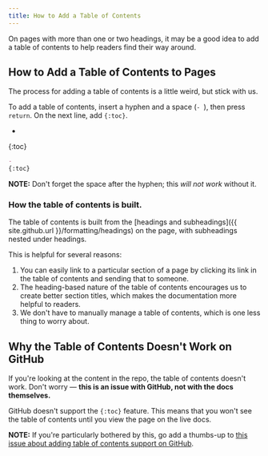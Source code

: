 ```yaml
---
title: How to Add a Table of Contents
---
```


On pages with more than one or two headings, it may be a good idea to add a table of contents to help readers find their way around.

## How to Add a Table of Contents to Pages

The process for adding a table of contents is a little weird, but stick with us.

To add a table of contents, insert a hyphen and a space (`- `), then press `return`. On the next line, add `{:toc}`.

- 
{:toc}

``` md
- 
{:toc}
```

**NOTE:** Don't forget the space after the hyphen; this _will not work_ without it.

### How the table of contents is built.

The table of contents is built from the [headings and subheadings]({{ site.github.url }}/formatting/headings) on the page, with subheadings nested under headings.

This is helpful for several reasons:

1. You can easily link to a particular section of a page by clicking its link in the table of contents and sending that to someone.
2. The heading-based nature of the table of contents encourages us to create better section titles, which makes the documentation more helpful to readers.
3. We don't have to manually manage a table of contents, which is one less thing to worry about.

## Why the Table of Contents Doesn't Work on GitHub

If you're looking at the content in the repo, the table of contents doesn't work. Don't worry — **this is an issue with GitHub, not with the docs themselves.**

GitHub doesn't support the `{:toc}` feature. This means that you won't see the table of contents until you view the page on the live docs.

**NOTE:** If you're particularly bothered by this, go add a thumbs-up to [this issue about adding table of contents support on GitHub](https://github.com/github/markup/issues/904#issuecomment-267380899).
